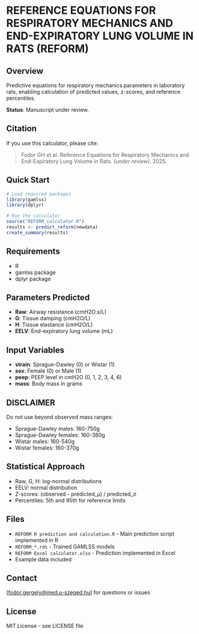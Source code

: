 # REFERENCE EQUATIONS FOR RESPIRATORY MECHANICS AND END-EXPIRATORY LUNG VOLUME IN RATS (REFORM)
## Overview
Predictive equations for respiratory mechanics parameters in laboratory rats, enabling calculation of predicted values, z-scores, and reference percentiles.

**Status**: Manuscript under review.

## Citation
If you use this calculator, please cite:
> Fodor GH et al. Reference Equations for Respiratory Mechanics and End-Expiratory Lung Volume in Rats. *(under review)*. 2025.

## Quick Start
```r
# Load required packages
library(gamlss)
library(dplyr)

# Run the calculator
source("REFORM_calculator.R")
results <- predict_reform(newdata)
create_summary(results)
```

## Requirements
- R
- gamlss package
- dplyr package

## Parameters Predicted
- **Raw**: Airway resistance (cmH2O.s/L)
- **G**: Tissue damping (cmH2O/L)  
- **H**: Tissue elastance (cmH2O/L)
- **EELV**: End-expiratory lung volume (mL)

## Input Variables
- **strain**: Sprague-Dawley (0) or Wistar (1)
- **sex**: Female (0) or Male (1)
- **peep**: PEEP level in cmH2O (0, 1, 2, 3, 4, 6)
- **mass**: Body mass in grams

## DISCLAIMER
Do not use beyond observed mass ranges:
- Sprague-Dawley males: 160-750g
- Sprague-Dawley females: 160-380g
- Wistar males: 160-540g  
- Wistar females: 160-370g

## Statistical Approach
- Raw, G, H: log-normal distributions
- EELV: normal distribution
- Z-scores: (observed - predicted_μ) / predicted_σ
- Percentiles: 5th and 95th for reference limits

## Files
- `REFORM R prediction and calculation.R` - Main prediction script implemented in R
- `REFORM_*.rds` - Trained GAMLSS models
- `REFORM Excel calculator.xlsx` - Prediction implemented in Excel
- Example data included

## Contact
[fodor.gergely@med.u-szeged.hu] for questions or issues

## License
MIT License - see LICENSE file
